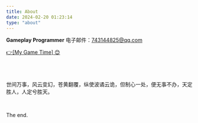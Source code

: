 ```yaml
---
title: About
date: 2024-02-20 01:23:14
type: "about"
---
```


**Gameplay Programmer**
电子邮件：743144825@qq.com

<a href="http://annihilatesword.com/game/">👉[My Game Time] 😊</a>

<br>
<br>

世间万事，风云变幻，苍黄翻覆，纵使波谲云诡，但制心一处，便无事不办，天定胜人，人定兮胜天。


&nbsp;
&nbsp;

The end.
